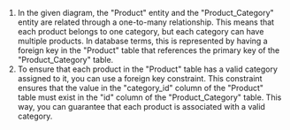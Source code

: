 1. In the given diagram, the "Product" entity and the "Product_Category" entity are related through a one-to-many relationship. This means that each product belongs to one category, but each category can have multiple products. In database terms, this is represented by having a foreign key in the "Product" table that references the primary key of the "Product_Category" table.
3. To ensure that each product in the "Product" table has a valid category assigned to it, you can use a foreign key constraint. This constraint ensures that the value in the "category_id" column of the "Product" table must exist in the "id" column of the "Product_Category" table. This way, you can guarantee that each product is associated with a valid category.
